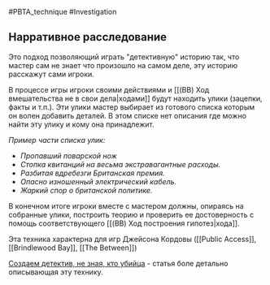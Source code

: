 #PBTA_technique #Investigation 
## Нарративное расследование
Это подход позволяющий играть "детективную" историю так, что мастер сам не знает что произошло на самом деле, эту историю расскажут сами игроки.

В процессе игры игроки своими действиями и [[(BB) Ход вмешательства не в свои дела|ходами]] будут находить улики (зацепки, факты и т.п.). Эти улики мастер выбирает из готового списка которым он волен добавить деталей. В этом списке нет описания где можно найти эту улику и кому она принадлежит.

*Пример части списка улик:*
- *Пропавший поварской нож*
- *Стопка квитанций на весьма экстравагантные расходы.*
- *Разбитая вдребезги Британская премия.*
- *Опасно изношенный электрический кабель.*
- *Жаркий спор о британской политике.*

В конечном итоге игроки вместе с мастером должны, опираясь на собранные улики, построить теорию и проверить ее достоверность с помощь соответствующего [[(BB) Ход построения гипотез|хода]].


Эта техника характерна для игр Джейсона Кордовы ([[Public Access]], [[Brindlewood Bay]], [[The Between]])

[Создаем детектив, не зная, кто убийца](https://vk.com/@guprs_mentor-cordova)  - статья боле детально описывающая эту технику.